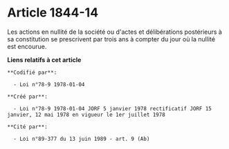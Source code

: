 # Article 1844-14

Les actions en nullité de la société ou d'actes et délibérations postérieurs à sa constitution se prescrivent par trois ans à
compter du jour où la nullité est encourue.

**Liens relatifs à cet article**

	**Codifié par**:

	  - Loi n°78-9 1978-01-04

	**Créé par**:

	  - Loi n°78-9 1978-01-04 JORF 5 janvier 1978 rectificatif JORF 15 janvier, 12 mai 1978 en vigueur le 1er juillet 1978

	**Cité par**:

	  - Loi n°89-377 du 13 juin 1989 - art. 9 (Ab)
